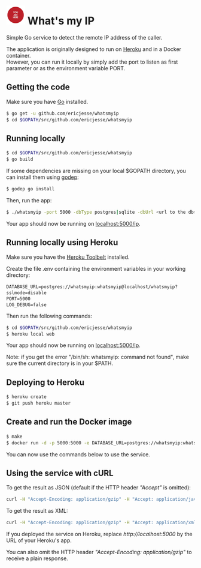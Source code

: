 
# ![logo](.README_images/youarehere.png)  What's my IP


Simple Go service to detect the remote IP address of the caller.

The application is originally designed to run on [Heroku](https://www.heroku.com) and in a Docker container.  
However, you can run it locally by simply add the port to listen as first parameter or as the environment variable PORT.

## Getting the code

Make sure you have [Go](http://golang.org/doc/install) installed.

```sh
$ go get -u github.com/ericjesse/whatsmyip
$ cd $GOPATH/src/github.com/ericjesse/whatsmyip
```

## Running locally

```sh
$ cd $GOPATH/src/github.com/ericjesse/whatsmyip
$ go build
```

If some dependencies are missing on your local $GOPATH directory, you can install them using [godep](https://github.com/tools/godep):
```sh
$ godep go install
```

Then, run the app:
```sh
$ ./whatsmyip -port 5000 -dbType postgres|sqlite -dbUrl <url to the db>
```
Your app should now be running on [localhost:5000/ip](http://localhost:5000/ip).

## Running locally using Heroku

Make sure you have the [Heroku Toolbelt](https://toolbelt.heroku.com/) installed.

Create the file .env containing the environment variables in your working directory:
```
DATABASE_URL=postgres://whatsmyip:whatsmyip@localhost/whatsmyip?sslmode=disable
PORT=5000
LOG_DEBUG=false
```
Then run the following commands:

```sh
$ cd $GOPATH/src/github.com/ericjesse/whatsmyip
$ heroku local web
```

Your app should now be running on [localhost:5000/ip](http://localhost:5000/ip).

Note: if you get the error "/bin/sh: whatsmyip: command not found", make sure the current directory is in your $PATH.

## Deploying to Heroku

```sh
$ heroku create
$ git push heroku master
```

## Create and run the Docker image

```sh
$ make
$ docker run -d -p 5000:5000 -e DATABASE_URL=postgres://whatsmyip:whatsmyip@ipOfTheDb/whatsmyip?sslmode=disable ericjesse/whatsmyip
```
You can now use the commands below to use the service.

## Using the service with cURL

To get the result as JSON (default if the HTTP header _"Accept"_ is omitted):
```sh
curl -H "Accept-Encoding: application/gzip" -H "Accept: application/javascript" "http://localhost:5000/ip"
```
To get the result as XML:
```sh
curl -H "Accept-Encoding: application/gzip" -H "Accept: application/xml" "http://localhost:5000/ip"
```

If you deployed the service on Heroku, replace _http://localhost:5000_ by the URL of your Heroku's app.  

You can also omit the HTTP header _"Accept-Encoding: application/gzip"_ to receive a plain response.
